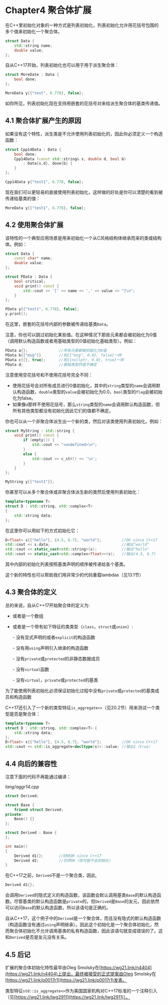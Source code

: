 # Chapter4 聚合体扩展

在C++里初始化对象的一种方式是列表初始化，列表初始化允许用花括号包围的多个值来初始化一个聚合体。

```cpp
struct Data {
    std::string name;
    double value;
};
```

自从C++17开始，列表初始化也可以用于用于派生聚合体：

```cpp
struct MoreDate : Data {
    bool done;
};

MoreData y{{"test", 6.778}, false};
```

如你所见，列表初始化现在支持用嵌套的花括号对来给派生聚合体的基类传递值。

## 4.1 聚合体扩展产生的原因

如果没有这个特性，派生类是不允许使用列表初始化的，因此你必须定义一个构造函数：

```cpp
struct Cpp14Data : Data {
    bool done;
    Cpp14Data (const std::string& s, double d, bool b)
        : Data{s,d}, done{b} {
    }
};

Cpp14Data y{"test1", 6.778, false};
```

现在我们可以更轻易的直接使用列表初始化，这样做的好处是你可以清楚的看到被传递给基类的值：

```cpp
MoreData y{{"test1", 6.778}, false};
```

## 4.2 使用聚合体扩展

该特性的一个典型应用场景是用来初始化一个从C风格结构体继承而来的类或结构体。例如：

```cpp
struct Data {
    const char* name;
    double value;
};

struct PData : Data {
    bool critical;
    void print() const {
        std::cout << '[' << name << ',' << value << "]\n";
    }
};

PData y{{"test1", 6.778}, false};
y.print();
```

在这里，嵌套的花括号内部的参数被传递给基类`Data`。

注意，你也可以跳过初始化某些值。在这种情况下那些元素都会被初始化为0值（调用默认构造函数或者用基础类型的0值初始化基础类型）。例如：

```cpp
PData a{};              //所有元素都被初始化为0值
PData b{{"msg"}}        //和{{"msg", 0.0}, false}一样
PData c{{}, true};      //和{{nullptr, 0.0}, true}一样
PData d;                //基础类型的值不确定
```

注意使用空花括号和不使用花括号完全不同：

* 使用花括号会对所有成员进行0值初始化，其中的`string`类型的`name`会调用默认构造函数，`double`类型的`value`会被初始化为0.0，`bool`类型的`flag`会被初始化为false。
* 如果像`d`那样不使用花括号，那么`string`类型的`name`会调用默认构造函数，但所有其他类型都没有初始化因此它们的值都不确定。

你也可以从一个非聚合体派生出一个新的类，然后对该类使用列表初始化。例如：

```cpp
struct MyString : std::string {
    void print() const {
        if (empty()) {
            std::cout << "<undefined>\n";
        }
        else {
            std::cout << c_str() << '\n';
        }
    }
};

MyString y{{"test1"}};
```

你甚至可以从多个聚合体或非聚合体派生新的类然后使用列表初始化：

```cpp
template<typename T>
struct D : std::string, std::complex<T>
{
    std::string data;
};
```

在这里你可以用如下的方式初始化它：

```cpp
D<float> s{{"hello"}, {4.5, 6.7}, "world"};         //OK since C++17
std::cout << s.data;                                //输出"world"
std::cout << static_cast<std::string>(s);           //输出"hello"
std::cout << static_cast<std::complex<float>>(s);   //输出(4.5, 6.7)
```

其中内部的初始化列表按照基类声明的顺序被传递给各个基类。

这个新的特性也可以帮助我们用非常少的代码重载lambdas（见13.1节）

## 4.3 聚合体的定义

总的来说，自从C++17开始聚合体的定义为:

* 或者是一个数组
* 或者是一个带有如下特征的类类型（`class`，`struct`或`union`）:

    \- 没有显式声明的或者`explicit`的构造函数

    \- 没有用`using`声明引入继承的构造函数

    \- 没有`private`或`protected`的非静态数据成员

    \- 没有`virtual`函数

    \- 没有`virtual`，`private`或`protected`的基类

为了能使用列表初始化必须保证初始化过程中没有`private`或`protected`的基类成员和构造函数

C++17还引入了一个新的类型特征`is_aggregate<>`（见20.2节）用来测试一个类型是否是聚合体：

```cpp
template<typename T>
struct D : std::string, std::complex<T> {
    std::string data;
};
D<float> s{{"hello"}, {4.5, 6.7}, "world"};         //OK since C++17
std::cout << std::is_aggregate<decltype(s)>::value; //输出1（true）
```

## 4.4 向后的兼容性

注意下面的代码不再能通过编译：

*lang/aggr14.cpp*

```cpp
struct Derived;

struct Base {
    friend struct Derived;
private:
    Base() {}
};

struct Derived : Base {
};

int main()
{
    Derived d1{};       //ERROR since C++17
    Derived d2;         //仍然OK（但可能不会初始化）
}
```

在C++17之前，`Derived`不是一个聚合类，因此,

```cpp
Derived d1{};
```

会调用`Derived`的隐式定义的构造函数，该函数会默认调用基类`Base`的默认构造函数。尽管基类的默认构造函数是`private`的，但`Derived`是`Base`的友元，因此依然可以访问`Base`的默认构造函数，所以该语句是正确的。

自从C++17，这个例子中的`Derived`是一个聚合体，而且没有隐式的默认构造函数（构造函数没有通过`using`声明继承）。因此这个初始化是一个聚合体初始化，然而聚合体初始化不允许调用基类的私有构造函数，因此该语句就变成错误的了。这和`Derived`是否是友元没有关系。

## 4.5 后记

扩展的聚合体初始化特性最早由Oleg Smolsky在[https://wg21.link/n4404](https://wg21.link/n4404)上提出，最终被接受的正式提案由Oleg Smolsky在[https://wg21.link/p0017r1](https://wg21.link/p0017r1)发表。

类型特征`std::is_aggregate<>`作为美国国家机构对C++17标准的一个注释引入（见[https://wg21.link/lwg2911](https://wg21.link/lwg2911)）。

